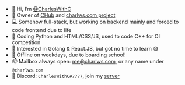 - 👋 Hi, I’m [@CharlesWithC](https://github.com/CharlesWithC)
- 🚚 Owner of [CHub](https://drivershub.charlws.com) and [charlws.com project](https://charlws.com)
- 💻 Somehow full-stack, but working on backend mainly and forced to code frontend due to life
- 🐍 Coding Python and HTML/CSS/JS, used to code C++ for OI competition
- 🌱 Interested in Golang & React.JS, but got no time to learn 😅
- 👀 Offline on weekdays, due to boarding school!
- 📫 Mailbox always open: [me@charlws.com](mailto:me@charlws.com), or any name under `@charlws.com`
- 📃 Discord: `CharlesWithC#7777`, join my [server](https://discord.gg/wNTaaBZ5qd)
